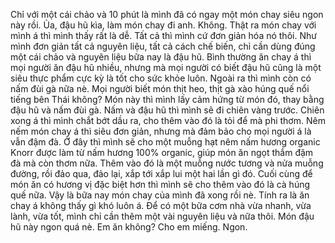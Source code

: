 Chỉ với một cái chảo và 10 phút là mình đã có ngay một món chay siêu ngon này rồi. Ủa, đậu hũ kìa, làm món chay đi anh. Không. Thật ra món chay với mình á thì mình thấy rất là dễ. Tất cả thì mình cứ đơn giản hóa nó thôi. Như mình đơn giản tất cả nguyên liệu, tất cả cách chế biến, chỉ cần dùng đúng một cái chảo và nguyên liệu bữa nay là đậu hũ. Bình thường ăn chay á thì mọi người ăn đậu hũ nhiều, nhưng mà mọi người có biết đậu hũ cũng là một siêu thực phẩm cực kỳ là tốt cho sức khỏe luôn. Ngoài ra thì mình còn có nấm đùi gà nữa nè. Mọi người biết món thịt heo, thịt gà xào húng quế nổi tiếng bên Thái không? Món này thì mình lấy cảm hứng từ món đó, thay bằng đậu hũ và nấm đùi gà. Nấm và đậu hũ thì mình sẽ đi chiên vàng trước. Chiên xong á thì mình chắt bớt dầu ra, cho thêm vào đó là tỏi để mà phi thơm. Nêm nếm món chay á thì siêu đơn giản, nhưng mà đảm bảo cho mọi người á là vẫn đậm đà. Ở đây thì mình sẽ cho một muỗng hạt nêm nấm hương organic Knorr được làm từ nấm hương 100% organic, giúp món ăn ngọt thắm đậm đà mà còn thơm nữa. Thêm vào đó là một muỗng nước tương và nửa muỗng đường, rồi đảo qua, đảo lại, xắp tới xắp lui một hai lần gì đó. Cuối cùng để món ăn có hương vị đặc biệt hơn thì mình sẽ cho thêm vào đó là cà húng quế nữa. Vậy là bữa nay món chay của mình đã xong rồi nè. Tính ra là ăn chay á không thấy gì khó luôn á. Để có một bữa cơm nhà vừa nhanh, vừa lành, vừa tốt, mình chỉ cần thêm một vài nguyên liệu và nữa thôi. Món đậu hũ này ngon quá nè. Em ăn không? Cho em miếng. Ngon.